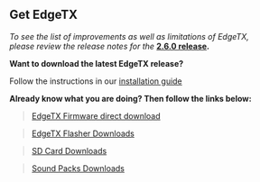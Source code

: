 ## Get EdgeTX

*To see the list of improvements as well as limitations of EdgeTX,  
please review the release notes for the* **[2.6.0 release](https://github.com/EdgeTX/edgetx/releases/tag/v2.6.0).**

**Want to download the latest EdgeTX release?** 

Follow the instructions in our  [installation guide](https://github.com/EdgeTX/edgetx.github.io/wiki/EdgeTX-Installation-Guide)

**Already know what you are doing? Then follow the links below:**

> [EdgeTX Firmware direct download](https://github.com/EdgeTX/edgetx/releases/latest)

> [EdgeTX Flasher Downloads](https://github.com/EdgeTX/flasher/releases)

> [SD Card Downloads](https://github.com/EdgeTX/edgetx-sdcard/releases)

> [Sound Packs Downloads](https://github.com/EdgeTX/edgetx-sdcard-sounds/releases)

